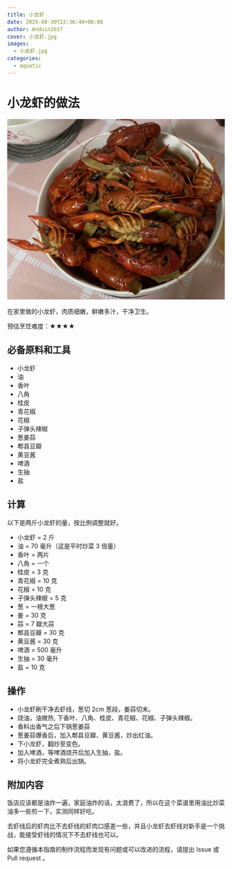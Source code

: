 ```yaml
---
title: 小龙虾
date: 2025-08-30T22:36:49+08:00
author: Anduin2017
cover: 小龙虾.jpg
images:
  - 小龙虾.jpg
categories:
  - aquatic
---
```


# 小龙虾的做法

![成品](./成品.jpg)

在家里做的小龙虾，肉质细嫩，鲜嫩多汁，干净卫生。

预估烹饪难度：★★★★

## 必备原料和工具

- 小龙虾
- 油
- 香叶
- 八角
- 桂皮
- 青花椒
- 花椒
- 子弹头辣椒
- 葱姜蒜
- 郫县豆瓣
- 黄豆酱
- 啤酒
- 生抽
- 盐

## 计算

以下是两斤小龙虾的量，按比例调整就好。

- 小龙虾 = 2 斤
- 油 = 70 毫升（这是平时炒菜 3 倍量）
- 香叶 = 两片
- 八角 = 一个
- 桂皮 = 3 克
- 青花椒 = 10 克
- 花椒 = 10 克
- 子弹头辣椒 = 5 克
- 葱 = 一根大葱
- 姜 = 30 克
- 蒜 = 7 瓣大蒜
- 郫县豆瓣 = 30 克
- 黄豆酱 = 30 克
- 啤酒 = 500 毫升
- 生抽 = 30 毫升
- 盐 = 10 克

## 操作

- 小龙虾刷干净去虾线，葱切 2cm 葱段，姜蒜切末。
- 烧油，油微热, 下香叶、八角、桂皮、青花椒、花椒、子弹头辣椒。
- 香料出香气之后下锅葱姜蒜
- 葱姜蒜爆香后，加入郫县豆瓣、黄豆酱，炒出红油。
- 下小龙虾，翻炒至变色。
- 加入啤酒，等啤酒烧开后加入生抽，盐。
- 将小龙虾完全煮熟后出锅。

## 附加内容

饭店应该都是油炸一遍，家庭油炸的话，太浪费了，所以在这个菜谱里用油比炒菜油多一些煎一下，实测同样好吃。

去虾线后的虾肉比不去虾线的虾肉口感差一些，并且小龙虾去虾线对新手是一个挑战，能接受虾线的情况下不去虾线也可以。

如果您遵循本指南的制作流程而发现有问题或可以改进的流程，请提出 Issue 或 Pull request 。
